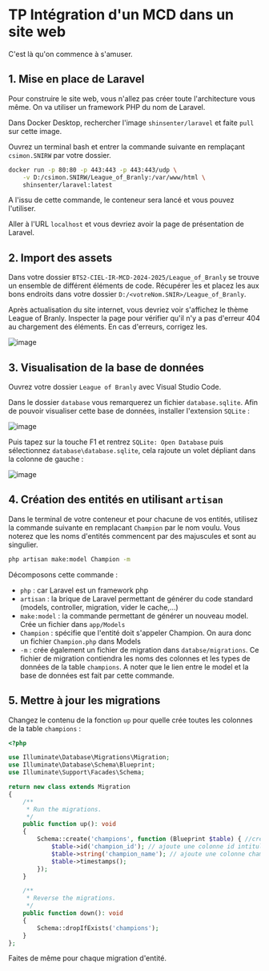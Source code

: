 # TP Intégration d'un MCD dans un site web

C'est là qu'on commence à s'amuser.

## 1. Mise en place de Laravel

Pour construire le site web, vous n'allez pas créer toute l'architecture vous même. On va utiliser un framework PHP du nom de Laravel.

Dans Docker Desktop, rechercher l'image `shinsenter/laravel` et faite `pull` sur cette image.

Ouvrez un terminal bash et entrer la commande suivante en remplaçant `csimon.SNIRW` par votre dossier.

```bash
docker run -p 80:80 -p 443:443 -p 443:443/udp \
    -v D:/csimon.SNIRW/League_of_Branly:/var/www/html \
    shinsenter/laravel:latest
```

A l'issu de cette commande, le conteneur sera lancé et vous pouvez l'utiliser.

Aller à l'URL `localhost` et vous devriez avoir la page de présentation de Laravel.

## 2. Import des assets

Dans votre dossier `BTS2-CIEL-IR-MCD-2024-2025/League_of_Branly` se trouve un ensemble de différent éléments de code. Récupérer les et placez les aux bons endroits dans votre dossier `D:/<votreNom.SNIR>/League_of_Branly`.

Après actualisation du site internet, vous devriez voir s'affichez le thème League of Branly. Inspecter la page pour vérifier qu'il n'y a pas d'erreur 404 au chargement des éléments. En cas d'erreurs, corrigez les.

![image](https://github.com/user-attachments/assets/e81b1369-840e-4960-a588-61a3c45e4e85)

## 3. Visualisation de la base de données

Ouvrez votre dossier `League of Branly` avec Visual Studio Code.

Dans le dossier `database` vous remarquerez un fichier `database.sqlite`. Afin de pouvoir visualiser cette base de données, installer l'extension `SQLite` :

![image](https://github.com/user-attachments/assets/1381b158-6b53-4d0f-ab02-a9cb4cca61bf)

Puis tapez sur la touche F1 et rentrez `SQLite: Open Database` puis sélectionnez `database\database.sqlite`, cela rajoute un volet dépliant dans la colonne de gauche :

![image](https://github.com/user-attachments/assets/30653a25-c903-48e6-bc23-f0227254224c)

## 4. Création des entités en utilisant `artisan`

Dans le terminal de votre conteneur et pour chacune de vos entités, utilisez la commande suivante en remplacant `Champion` par le nom voulu. Vous noterez que les noms d'entités commencent par des majuscules et sont au singulier.
```bash
php artisan make:model Champion -m
```

Décomposons cette commande :
- `php` : car Laravel est un framework php
- `artisan` : la brique de Laravel permettant de générer du code standard (models, controller, migration, vider le cache,...)
- `make:model` : la commande permettant de générer un nouveau model. Crée un fichier dans `app/Models`
- `Champion` : spécifie que l'entité doit s'appeler Champion. On aura donc un fichier `Champion.php` dans Models
- `-m` : crée également un fichier de migration dans `databse/migrations`. Ce fichier de migration contiendra les noms des colonnes et les types de données de la table `champions`. A noter que le lien entre le model et la base de données est fait par cette commande.

## 5. Mettre à jour les migrations

Changez le contenu de la fonction `up` pour quelle crée toutes les colonnes de la table `champions` :

```php
<?php

use Illuminate\Database\Migrations\Migration;
use Illuminate\Database\Schema\Blueprint;
use Illuminate\Support\Facades\Schema;

return new class extends Migration
{
    /**
     * Run the migrations.
     */
    public function up(): void
    {
        Schema::create('champions', function (Blueprint $table) { //crée la table champions
            $table->id('champion_id'); // ajoute une colonne id intitulée champion_id
            $table->string('champion_name'); // ajoute une colonne champion_name qui contiendra des chaînes de caractères
            $table->timestamps();
        });
    }

    /**
     * Reverse the migrations.
     */
    public function down(): void
    {
        Schema::dropIfExists('champions');
    }
};
```

Faites de même pour chaque migration d'entité.
